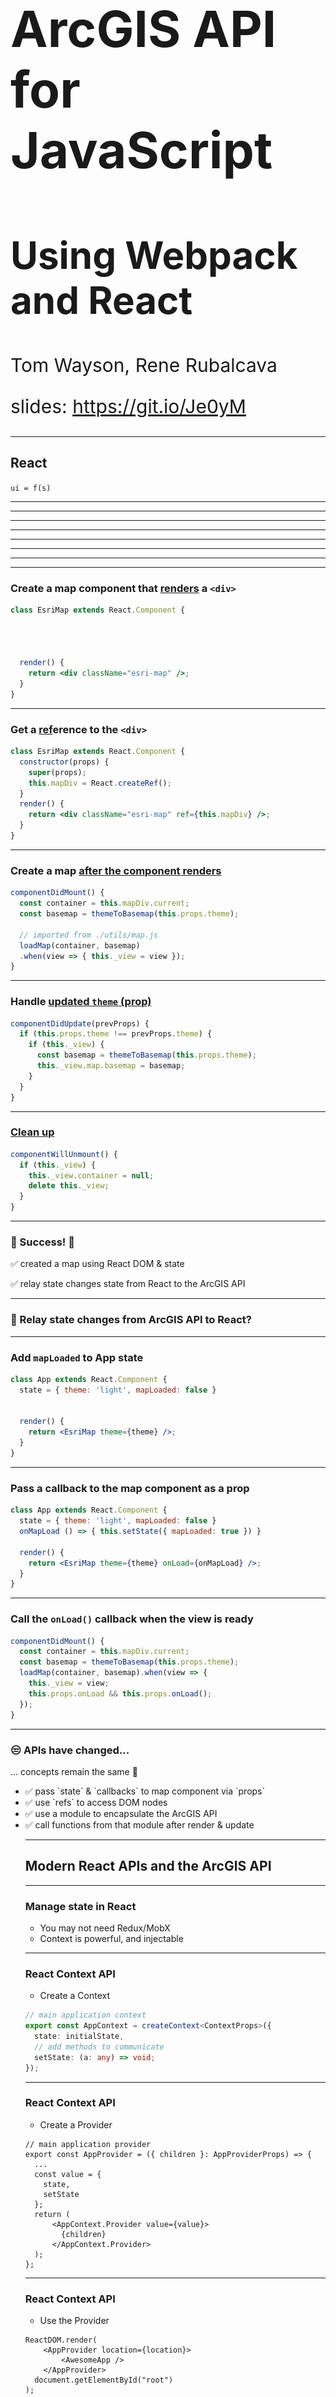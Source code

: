 <!-- .slide: data-background="../common/slides/intro.jpg" -->
<!-- .slide: class="title" -->

<h1 style="text-align: left; font-size: 80px;">ArcGIS API for JavaScript</h1>
<h2 style="text-align: left; font-size: 60px;">Using Webpack and React</h2>
<p style="text-align: left; font-size: 30px;">Tom Wayson, Rene Rubalcava</p>
    <p style="text-align: left; font-size: 30px;">slides: <a href="https://git.io/Je0yM" target="_blank">https://git.io/Je0yM</a></p>

<!--
Learn to build powerful applications that integrate the ArcGIS API for JavaScript via the ArcGIS webpack plugin or esri-loader. In this session, we’ll use React to build a fast and responsive application that uses modern tooling and techniques.
-->

----
<!-- .slide: data-background="./../common/slides/section.jpg" -->

## React

<p><code>ui = f(s)</code></p>


----

<!-- .slide: data-background="../common/images/ReactArcGISVennDiagram.svg" -->


----

<!-- .slide: data-background="../common/images/ReactArcGISVennDiagram2.svg" -->

----

<!-- .slide: data-background="../common/images/ReactArcGISVennDiagram3.svg" -->

----

<!-- .slide: data-background="../common/images/ReactMapAppLight.svg" -->

----

<!-- .slide: data-background="../common/images/ReactMapAppDark.svg" -->

----

<!-- .slide: data-background="../common/images/ReactMapAppDarkComponents.svg" -->

----

<!-- .slide: data-background="../common/images/ReactMapAppDarkArcGISCode.svg" -->

----

<!-- .slide: data-background="../common/slides/background.jpg" class="code-md" data-transition="fade" -->
### Create a map component that [renders](https://reactjs.org/docs/react-component.html#render) a `<div>`

```jsx
class EsriMap extends React.Component {




  render() {
    return <div className="esri-map" />;
  }
}
```

----

<!-- .slide: data-background="../common/slides/background.jpg" class="code-md" data-transition="fade" -->
### Get a [ref](https://reactjs.org/docs/refs-and-the-dom.html)erence to the `<div>`

```jsx
class EsriMap extends React.Component {
  constructor(props) {
    super(props);
    this.mapDiv = React.createRef();
  }
  render() {
    return <div className="esri-map" ref={this.mapDiv} />;
  }
}
```

----

<!-- .slide: data-background="../common/slides/background.jpg" class="code-md" data-transition="fade" -->
### Create a map [after the component renders](https://reactjs.org/docs/react-component.html#componentdidmount)

```jsx
componentDidMount() {
  const container = this.mapDiv.current;
  const basemap = themeToBasemap(this.props.theme);
  
  // imported from ./utils/map.js
  loadMap(container, basemap)
  .when(view => { this._view = view });
}
```

----

<!-- .slide: data-background="../common/slides/background.jpg" class="code-md" data-transition="fade" -->
### Handle [updated `theme` (prop)](https://reactjs.org/docs/react-component.html#componentdidupdate)

```jsx
componentDidUpdate(prevProps) {
  if (this.props.theme !== prevProps.theme) {
    if (this._view) {
      const basemap = themeToBasemap(this.props.theme);
      this._view.map.basemap = basemap;
    }
  }
}
```

----

<!-- .slide: data-background="../common/slides/background.jpg" class="code-md" data-transition="fade" -->
### [Clean up](https://reactjs.org/docs/react-component.html#componentwillunmount)

```jsx
componentWillUnmount() {
  if (this._view) {
    this._view.container = null;
    delete this._view;
  }
}
```

----

<!-- .slide: -->

### 🎉 Success! 🎉

<p class="fragment">✅ created a map using React DOM & state</p>
<p class="fragment">✅ relay state changes state from React to the ArcGIS API</p>

----

<!-- .slide: class="code-md" data-transition="fade" -->
### 🤔 Relay state changes from ArcGIS API to React?


----

<!-- .slide: data-background="../common/slides/background.jpg" class="code-md" data-transition="fade" -->
### Add `mapLoaded` to App state

```jsx
class App extends React.Component {
  state = { theme: 'light', mapLoaded: false }


  render() {
    return <EsriMap theme={theme} />;
  }
}
```

----

<!-- .slide: data-background="../common/slides/background.jpg" class="code-md" data-transition="fade" -->
### Pass a callback to the map component as a prop

```jsx
class App extends React.Component {
  state = { theme: 'light', mapLoaded: false }
  onMapLoad () => { this.setState({ mapLoaded: true }) }

  render() {
    return <EsriMap theme={theme} onLoad={onMapLoad} />;
  }
}
```

----

<!-- .slide: data-background="../common/slides/background.jpg" class="code-md" data-transition="fade" -->
### Call the `onLoad()` callback when the view is ready

```jsx
componentDidMount() {
  const container = this.mapDiv.current;
  const basemap = themeToBasemap(this.props.theme);
  loadMap(container, basemap).when(view => {
    this._view = view;
    this.props.onLoad && this.props.onLoad();
  });
}
```

----

<!-- .slide: -->

### 😒 APIs have changed...

<p class="fragment">... concepts remain the same 🙂</p>

<ul>
  <li class="fragment">✅ pass `state` & `callbacks` to map component via `props`</li>
  <li class="fragment">✅ use `refs` to access DOM nodes</li>
  <li class="fragment">✅ use a module to encapsulate the ArcGIS API</li>
  <li class="fragment">✅ call functions from that module after render & update</li>
</li>

----

<!-- .slide: data-background="../common/slides/section.jpg"-->

## Modern React APIs and the ArcGIS API

----

### Manage state in React

* You may not need Redux/MobX
* Context is powerful, and injectable

----

### React Context API

* Create a Context

```ts
// main application context
export const AppContext = createContext<ContextProps>({
  state: initialState,
  // add methods to communicate
  setState: (a: any) => void;
});
```

----

### React Context API

* Create a Provider

```tsx
// main application provider
export const AppProvider = ({ children }: AppProviderProps) => {
  ...
  const value = {
    state,
    setState
  };
  return (
      <AppContext.Provider value={value}>
        {children}
      </AppContext.Provider>
  );
};
```

----

### React Context API

* Use the Provider

```tsx
ReactDOM.render(
    <AppProvider location={location}>
        <AwesomeApp />
    </AppProvider>
  document.getElementById("root")
);
```

----

### React Context API

* Use the Context

```tsx
const AwesomeApp = () => {
  const mapRef = useRef<HTMLDivElement>(null);
  const { state, setState } = useContext(AppContext);
  useEffect(
    () => {
      setState(mapRef.current);
    },
    []
  );
  return (
    <MapContainer webmapid={state.webmapid} ref={mapRef} />
  );
};
```

----

<!-- .slide: data-background="../common/slides/section.jpg" -->

## What the hook?

----

### What have I done?

```ts
const mapRef = useRef<HTMLDivElement>(null);
const { state, setState } = useContext(AppContext);
useEffect(
  () => {
    setState(mapRef.current);
  },
  []
);
```

----

### React hooks

* `useEffect`
* `useState`
* `useContext`
* and more!

- [documentation](https://reactjs.org/docs/hooks-intro.html)

----

### `useEffect`

* Replaces some class lifecycle methods... mostly
  * componentDidMount
  * componentDidUpdate
  * componentWillUnmount

----

### `useEffect`

```ts
let watcher;
useEffect( // happens after render - EVERY TIME
  () => {
    if(watcher) {
      return;
    }
    watcher = mapView.watch("stationary", () => {
      // do something
    });
    return () => watcher.remove();
  },
  // when this value changes
  // rerun this hook
  [someProp]
);
```

----

### `useState`

* Manage local state
* Keep it simple

```ts
const [ready, setReady] = useState(false);
// later
setReady(true);
```

----

### `useState`

```ts
// You could do objects as well
const initialState = {
  selectedFeatures: [],
  extent: null
};

const [state, setState] = useState({ ...initialState });
```

----

### `useContext`

* Helps you manage application state
* _Could_ replace redux/mobx

----

### `useContext`

```tsx
const AwesomeApp = () => {
  const mapRef = useRef<HTMLDivElement>(null);
  const { state } = useContext(AppContext);
  return (
    <WebMapComponent webmapid={state.webmapid} />
  );
};
```

----

<!-- .slide: data-background="../common/slides/section.jpg" -->

## Suspense

----

## Hold your Suspense

* Lazy-load React components
* useful in modular apps

```tsx
import React, { lazy } from "react";
// lazy load the components that use Maps
const WebMapView = lazy(() => import("../components/WebMapView"));
// later on
<Suspense fallback={<Placeholder />}>
  <ListView />
  <WebMapView />
</Suspense>
```

----

<!-- .slide: data-background="../common/slides/section.jpg" -->

## Modularize API usage

----

* Do all the API work seperate from your UI
* _Separate content from navigation_ - pattern in PWAs

```ts
// src/data/map.ts
export function initialize(element: Element) {
  view.container = element;
  view.when(() => {
    // magic
  });
}
```

----

* Use in your context or component

```ts
// src/contexts/App.ts
const [ container, setContainer ] = useState<HTMLDivElement>(element);
const loadMap = async () => {
  // lazy load the API
  const map = await import("../data/map");
  map.initialize(container);
};
useEffect(
  () => {
    if (container) {
      loadMap();
    }
  },
  [container]
);
```

----

<!-- .slide: data-background="../common/slides/section.jpg" -->

## Why lazy load the API?

* So webpack can create async bundles
* `bundle1.js` -> `bundle2.js` -> `bundle3.js`
* Only load the resources you need when you need them
* Leads to faster initial loads

----

<!-- .slide: data-background="../common/slides/demo.jpg" -->

## Demo

* [Nearby JavaScript](https://developers.arcgis.com/example-apps/nearby-javascript/)

----

<!-- .slide: data-background="../common/slides/section.jpg" data-transition="fade" -->

## 😎 [@arcgis/webpack-plugin](https://github.com/Esri/arcgis-webpack-plugin) 👍
<p class="fragment">ArcGIS API 4.7+ only</p>
<p class="fragment">Must be able to configure webpack</p>


----

<!-- .slide: data-background="../common/slides/demo.jpg" data-transition="fade" -->

## Popular React Tools & Frameworks

<table class="clis">
  <tbody>
    <tr>
      <td>
        <a href="https://github.com/facebook/create-react-app">
          <img src="../common/images/react-js-img.png" width="240" class="transparent" />
          <p>create-react-app</p>
        </a>
      </td>
      <td>
        <a href="https://nextjs.org/">
          <img style="margin: 80px 0" src="../common/images/nextjs-white-logo.svg" width="240" class="transparent" />
          <p>Next.js</p>
        </a>
      </td>
      <td>
        <a href="https://www.gatsbyjs.org/">
          <img src="../common/images/gatsby-logo.png" width="240" class="transparent" />
          <p>Gatsby</p>
        </a>
      </td>
    </tr>
  </tbody>
</table>
<p class="fragment">All insulate you from 😱 of webpack config</p>

----

<!-- .slide: data-transition="fade" -->
<p>👵 ArcGIS API < 4.7x? 👴</p>
<p class="fragment">🔒 No access to webpack config? 🔒</p>
<p class="fragment">🙈 Don't _want_ to config webpack? 😱</p>

----

<!-- .slide: data-transition="fade" -->
###  No problem. Try [esri-loader](https://github.com/Esri/esri-loader)

<div>
    <img src="../common/images/esri-loader-band-aid-center-text.png" class="transparent" height="120" />
</div>

----

<!-- .slide: data-transition="fade" -->
### Works with ArcGIS API [3.x](https://developers.arcgis.com/javascript/3/) <span class="fragment" data-fragment-index="1">_and_ 4.x</span>

<div>
  <img src="../common/images/esri.png" class="transparent" height="120" />
  <img src="../common/images/esri.png" class="transparent" height="120" />
  <img src="../common/images/esri.png" class="transparent" height="120" />
  <img src="../common/images/esri.png" class="transparent fragment"  data-fragment-index="1" height="120" />
</div>

----

<!-- .slide: data-background="../common/slides/background.jpg" class="code-md" data-transition="fade" -->
### Using [esri-loader](https://github.com/Esri/esri-loader#install) with Webpack

<img class="transparent" src="../common/images/800px-Npm-logo.svg.png" style="width: 300px; margin: 110px 0;">
<h3><code>npm install --save esri-loader</code></h3>

----

<!-- .slide: data-background="../common/slides/background.jpg" class="code-md" data-transition="fade" -->
### Using [esri-loader](https://github.com/Esri/esri-loader#install) with Webpack

<img class="transparent" src="../common/images/yarn-cat-eating-bower-bird.png">
<h3><code>yarn add esri-loader</code></h3>

----

<!-- .slide: data-background="../common/slides/background.jpg" class="code-md" data-transition="fade" -->
### Using [`loadModules()`](https://github.com/Esri/esri-loader#usage)

```js
import { loadModules } from 'esri-loader';

loadModules([
  "esri/Map",
  "esri/views/MapView"
]).then(([Map, MapView]) => {
  // Code to create the map and view will go here
});
```

----

<!-- .slide: data-background="../common/slides/background.jpg" class="code-md" data-transition="fade" -->
### Look [familiar](https://developers.arcgis.com/javascript/latest/sample-code/intro-mapview/index.html)?

```js
// this is what loadModules() does under the hood

require([
  "esri/Map",
  "esri/views/MapView"
], function(Map, MapView) {
  // Code to create the map and view will go here
});
```

----

<!-- .slide: data-background="../common/slides/background.jpg" class="code-md" data-transition="fade" -->
### [Lazy loads the ArcGIS API](https://github.com/Esri/esri-loader#lazy-loading-the-arcgis-api-for-javascript) by default

<pre class="language-js" data-line="2,6">
<code class="language-js">loadModules(["esri/config"]) // <- loads API 1st time
.then(([esriConfig]) => {
  esriConfig.useIdentity = false;
  // don't worry, this won't load the API again!
  loadModules(
    ["esri/Map", "esri/views/MapView"],
  ]).then(([Map, MapView]) => { /* do map things */ });
});</code></pre>

----

<!-- .slide: data-background="../common/slides/background.jpg" class="code-md" data-transition="fade" -->
### Lazy load the ArcGIS CSS

<pre class="language-js" data-line="6">
<code class="language-js">// pass options as a second argument
loadModules(
  ["esri/Map", "esri/views/MapView"],
  // this stylesheet is only loaded once
  { css: "https://js.arcgis.com/4.10/esri/css/main.css" }
]).then(([Map, MapView]) => {
  /* do map things with style! */
});</code></pre>

Note:
for even better initial load performance

----

<!-- .slide: data-background="../common/slides/background.jpg" class="code-md" data-transition="fade" -->
### [Load a specific version of the ArcGIS API](https://github.com/Esri/esri-loader#from-a-specific-version)

```js
const apiUrl = "https://js.arcgis.com/3.30/";
loadModules(
  ["esri/map"],
  {
    url: apiUrl,
    css: `${apiUrl}esri/css/esri.css`
  }
]).then(([Map]) => { /* do old skool map things */ });
```

----

<!-- .slide: data-background="../common/slides/background.jpg" class="code-md" data-transition="fade" -->
### Additional options & patterns

See the esri-loader docs for examples of:
- [configuring Dojo](https://github.com/Esri/esri-loader#configuring-dojo)
- [using ArcGIS types in TS](https://github.com/Esri/esri-loader#arcgis-types)
- and [more](https://github.com/Esri/esri-loader#advanced-usage)

----

<!-- .slide: data-background="../common/slides/demo.jpg" data-transition="fade" -->

## Demo

[Theme Switcher (on CodeSandbox)](https://codesandbox.io/s/8ykw098vw0)

<iframe src="https://codesandbox.io/embed/8ykw098vw0?fontsize=14&module=%2Fsrc%2Futils%2Fmap.js" style="width:100%; height:500px; border:0; border-radius: 4px; overflow:hidden;" sandbox="allow-modals allow-forms allow-popups allow-scripts allow-same-origin"></iframe>

----

<!-- .slide: data-background="../common/slides/demo.jpg" data-transition="fade" -->

## Example: Create ArcGIS App

<a href="https://create-arcgis-app.surge.sh/"><img width="852" src="../common/images/create-arcgis-app-screenshot.png" /></a>

[create-arcgis-app](https://github.com/tomwayson/create-arcgis-app)

----

<!-- .slide: data-background="../common/slides/demo.jpg" data-transition="fade" -->

## Example: Next ArcGIS App

<a href="https://next-arcgis-app.now.sh/"><img width="680" src="../common/images/next-arcgis-app-screenshot.png" /></a>

[next-arcgis-app](https://github.com/tomwayson/next-arcgis-app)

----

<!-- .slide: data-background="../common/slides/demo.jpg" data-transition="fade" -->

## Conclusion

<div>
  <img src="../common/images/esri.png" class="transparent" height="120" />
  <img src="../common/images/Heart_corazon.svg" class="transparent" height="120" />
  <img src="../common/images/webpack-icon-square-big.png" class="transparent" height="120" />
  <img src="../common/images/react-js-img.png" class="transparent" height="120" />
</div>

Notes:
It's never been a better time to be a React dev
It's never been a better time to be a ArcGIS dev
Go forth and prosper

----

<img src="../common/images/esri-science-logo-white.png" style="border: 0px; background:none; box-shadow: none;">

----

<!-- .slide: data-background="../common/slides/survey.jpg" -->
